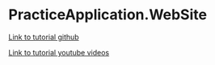 # PracticeApplication.WebSite

[Link to tutorial github](https://github.com/dotnet-presentations/ContosoCrafts)

[Link to tutorial youtube videos](https://www.youtube.com/playlist?list=PLdo4fOcmZ0oW8nviYduHq7bmKode-p8Wy)
